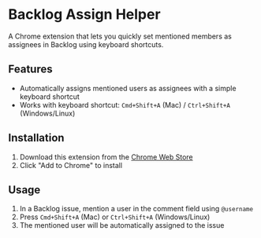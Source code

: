 # Backlog Assign Helper

A Chrome extension that lets you quickly set mentioned members as assignees in Backlog using keyboard shortcuts.

## Features

- Automatically assigns mentioned users as assignees with a simple keyboard shortcut
- Works with keyboard shortcut: `Cmd+Shift+A` (Mac) / `Ctrl+Shift+A` (Windows/Linux)

## Installation

1. Download this extension from the [Chrome Web Store](https://chromewebstore.google.com/detail/backlog-assign-helper/gfokkcegbkcdeejdahbgkdbhafjlbjen)
2. Click "Add to Chrome" to install

## Usage

1. In a Backlog issue, mention a user in the comment field using `@username`
2. Press `Cmd+Shift+A` (Mac) or `Ctrl+Shift+A` (Windows/Linux)
3. The mentioned user will be automatically assigned to the issue

